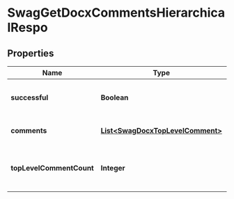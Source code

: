
# SwagGetDocxCommentsHierarchicalRespo

## Properties
Name | Type | Description | Notes
------------ | ------------- | ------------- | -------------
**successful** | **Boolean** | True if successful, false otherwise |  [optional]
**comments** | [**List&lt;SwagDocxTopLevelComment&gt;**](SwagDocxTopLevelComment.md) | Comments in the document |  [optional]
**topLevelCommentCount** | **Integer** | The number of comments in the document |  [optional]



